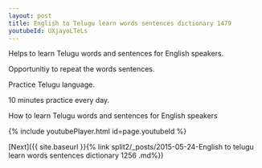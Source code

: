 ```yaml
---
layout: post
title: English to Telugu learn words sentences dictionary 1479 
youtubeId: UXjayoLTeLs
---
```

 
 
Helps to learn Telugu words and sentences for English speakers.

Opportunitiy to repeat the words sentences. 

Practice Telugu language. 
 
10 minutes practice every day. 
 
How to learn Telugu words and sentences for English speakers 
 
{% include youtubePlayer.html id=page.youtubeId %}
 
 
[Next]({{ site.baseurl }}{% link  split2/_posts/2015-05-24-English to telugu learn words sentences dictionary 1256 .md%})
 
